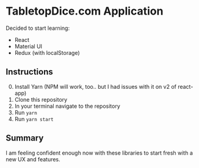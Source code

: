 # TabletopDice.com Application
Decided to start learning:
* React
* Material UI
* Redux (with localStorage)

## Instructions
0) Install Yarn (NPM will work, too.. but I had issues with it on v2 of react-app)
1) Clone this repository
2) In your terminal navigate to the repository
3) Run `yarn`
4) Run `yarn start`

## Summary
I am feeling confident enough now with these libraries to start fresh with a new UX and features.